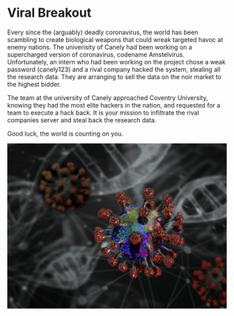# Viral Breakout 

Every since the (arguably) deadly coronavirus, the world has been scambling to create biological weapons that could wreak targeted havoc at enemy nations. The univerisity of Canely had been working on a supercharged version of coronavirus, codename Amstelvirus. Unfortunately, an intern who had been working on the project chose a weak password (canely123) and a rival company hacked the system, stealing all the research data. They are arranging to sell the data on the noir market to the highest bidder.

The team at the university of Canely approached Coventry University, knowing they had the most elite hackers in the nation, and requested for a team to execute a hack back. It is your mission to infiltrate the rival companies server and steal back the research data.

Good luck, the world is counting on you.

![virus](./images/virus.jpg)


